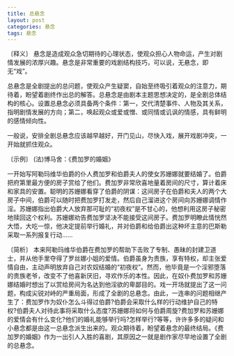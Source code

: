 ```yaml
---
title: 总悬念
layout: post
categories: 悬念
tags: 悬念
---
```


〔释义〕 悬念是造成观众急切期待的心理状态，使观众担心人物命运，产生对剧情发展的浓厚兴趣。悬念是非常重要的戏剧结构技巧，可以说，无悬念，即无“戏”。

总悬念是全剧提出的总问题，使观众产生疑窦，自始至终吸引着观众的注意力，期待着，盼望着剧终作出总的解答。总悬念是由剧本主题思想决定的，是全剧总体结构的核心。设置总悬念必须具备两个条件：第一，交代清楚事件、人物及其关系，指明剧情发展的方向；第二，唤起观众或爱或憎、或同情或讥讽的情感，具有鲜明的感情倾向性。

一般说，安排全剧总悬念应该越早越好，开门见山，尽快入戏，展开戏剧冲突，一开始就抓住观众。

〔示例〕 (法)博马舍：《费加罗的婚姻》

一开始写阿勒玛维华伯爵的仆人费加罗和伯爵夫人的使女苏姗娜就要结婚了。伯爵把府第里最方便的房子赏给了他们。费加罗非常欣喜地量着房间的尺寸，算计着床和家具的安置。聪明的苏姗娜看穿了伯爵的阴谋：这间房子在伯爵和夫人的两个大房子中间，伯爵可以随时把费加罗打发走，然后自己溜进这个房间向苏姗娜调情作淫。苏姗娜指出伯爵大人放弃那可耻的“初夜权”是不甘心的，他想利用这房子秘密地赎回这个权利。苏姗娜劝告费加罗坚决不能接受这间房子。费加罗明瞭此情恍然大悟，大吃一惊，他决定提前举行婚礼，并对伯爵和给伯爵出这种坏主意的巴斯勒采取一系列报复行动……

〔简析〕 本来阿勒玛维华伯爵在费加罗的帮助下击败了专制、愚昧的封建卫道士，并从他手里夺得了罗丝娜小姐的爱情。伯爵虽身为贵族，享有特权，却主张爱情自由，主动声明放弃自己对农奴结婚的“初夜权”。然而，他毕竟是一个淫邪堕落的贵族老爷，改变不了他喜新厌旧，寻欢作乐的本性。因此，在奴仆费加罗和苏姗娜结婚时想出了以赏给房间为名达到他淫欲的卑鄙目的。戏一开场就提出了这一问题，构成尖锐对峙的严重局面，形成了全剧的总悬念。由此，一连串的问题相继产生了：费加罗作为奴仆怎么斗得过伯爵?伯爵会采取什么样的行动维护自己的特权?伯爵夫人对待此事将采取什么态度?苏姗娜将如何与伯爵周旋?费加罗和苏姗娜的爱情会有什么变化?他们的婚礼能够举行吗?怎样举行?等等，许许多多的疑问和小悬念都是由这一总悬念派生出来的。观众期待着，盼望着悬念的最终结局。《费加罗的婚姻》作为一出引人入胜的喜剧，其原因之一就是剧作家尽早地设置了全剧的总悬念。 